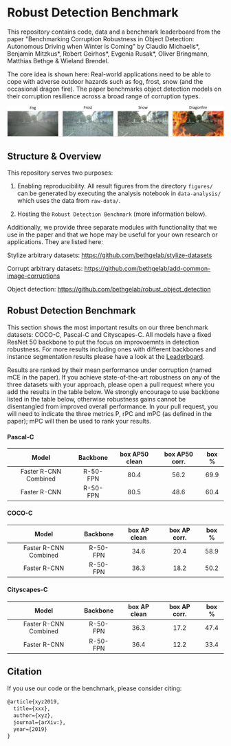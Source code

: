 # Robust Detection Benchmark

This repository contains code, data and a benchmark leaderboard from the paper "Benchmarking Corruption Robustness in Object Detection: Autonomous Driving when Winter is Coming" by Claudio Michaelis\*, Benjamin Mitzkus\*, Robert Geirhos\*, Evgenia Rusak\*, Oliver Bringmann, Matthias Bethge & Wieland Brendel.

The core idea is shown here: Real-world applications need to be able to cope with adverse outdoor hazards such as fog, frost, snow (and the occasional dragon fire). The paper benchmarks object detection models on their corruption resilience across a broad range of corruption types.

![traffic hazards](./figures/introduction/traffic_hazards.png)

## Structure & Overview

This repository serves two purposes:

1. Enabling reproducibility. All result figures from the directory ``figures/`` can be generated by executing the analysis notebook in ``data-analysis/`` which uses the data from ``raw-data/``.

2. Hosting the ``Robust Detection Benchmark`` (more information below).

Additionally, we provide three separate modules with functionality that we use in the paper and that we hope may be useful for your own research or applications. They are listed here:

Stylize arbitrary datasets:
https://github.com/bethgelab/stylize-datasets

Corrupt arbitrary datasets:
https://github.com/bethgelab/add-common-image-corruptions

Object detection:
https://github.com/bethgelab/robust_object_detection


## Robust Detection Benchmark

This section shows the most important results on our three benchmark datasets: 
COCO-C, Pascal-C and Cityscapes-C. All models have a fixed ResNet 50 backbone 
to put the focus on improvoemnts in detection robustness.
For more results including ones with different backbones and
instance segmentation results please have 
a look at the [Leaderboard](LEADERBOARD.md).

Results are ranked by their mean performance under corruption (named mCE in the paper). If you achieve state-of-the-art robustness on any of the three datasets with your approach, please open a pull request where you add the results in the table below. We strongly encourage to use backbone listed in the table below, otherwise robustness gains cannot be disentangled from improved overall performance. In your pull request, you will need to indicate the three metrics P, rPC and mPC (as defined in the paper); mPC will then be used to rank your results.

#### Pascal-C

Model  | Backbone  | box AP50 clean | box AP50 corr. | box % |
:-----:|:---------:|:--------------:|:--------------:|:-----:|
Faster R-CNN Combined | R-50-FPN | 80.4 | 56.2       | 69.9  |
Faster R-CNN | R-50-FPN          | 80.5 | 48.6       | 60.4  |


#### COCO-C

Model  | Backbone  | box AP clean | box AP corr. | box % |
:-----:|:---------:|:------------:|:------------:|:-----:| 
Faster R-CNN Combined | R-50-FPN | 34.6   | 20.4 | 58.9  |
Faster R-CNN | R-50-FPN          | 36.3   | 18.2 | 50.2  |

#### Cityscapes-C

Model  | Backbone  | box AP clean | box AP corr. | box % |
:-----:|:---------:|:------------:|:------------:|:-----:|
Faster R-CNN Combined | R-50-FPN | 36.3 | 17.2   | 47.4  |
Faster R-CNN | R-50-FPN  | 36.4   | 12.2         | 33.4  |

## Citation

If you use our code or the benchmark, please consider citing:
```
@article{xyz2019,
  title={xxx},
  author={xyz},
  journal={arXiv:},
  year={2019}
}
```
